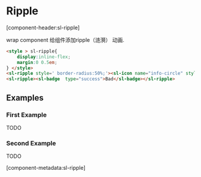 # Ripple

[component-header:sl-ripple]

wrap component 给组件添加ripple（涟漪） 动画.

```html preview
<style > sl-ripple{
    display:inline-flex;
    margin:0 0.5em;
} </style>
<sl-ripple style=' border-radius:50%;'><sl-icon name="info-circle" style='font-size:20px' ></sl-icon></sl-ripple>
<sl-ripple><sl-badge  type="success">Bad</sl-badge></sl-ripple>
```

## Examples

### First Example

TODO

### Second Example

TODO

[component-metadata:sl-ripple]
